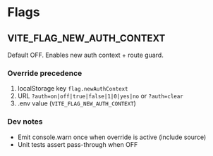 # Flags

## VITE_FLAG_NEW_AUTH_CONTEXT
Default OFF. Enables new auth context + route guard.

### Override precedence
1. localStorage key `flag.newAuthContext`
2. URL `?auth=on|off|true|false|1|0|yes|no` or `?auth=clear`
3. .env value (`VITE_FLAG_NEW_AUTH_CONTEXT`)

### Dev notes
- Emit console.warn once when override is active (include source)
- Unit tests assert pass-through when OFF
